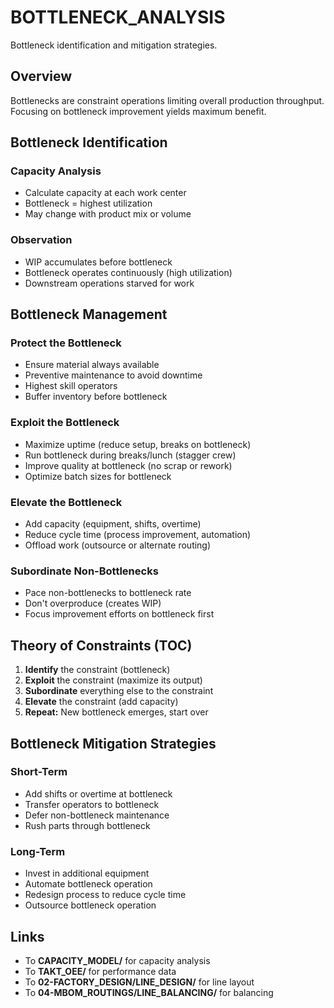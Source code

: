 # BOTTLENECK_ANALYSIS

Bottleneck identification and mitigation strategies.

## Overview

Bottlenecks are constraint operations limiting overall production throughput. Focusing on bottleneck improvement yields maximum benefit.

## Bottleneck Identification

### Capacity Analysis
- Calculate capacity at each work center
- Bottleneck = highest utilization
- May change with product mix or volume

### Observation
- WIP accumulates before bottleneck
- Bottleneck operates continuously (high utilization)
- Downstream operations starved for work

## Bottleneck Management

### Protect the Bottleneck
- Ensure material always available
- Preventive maintenance to avoid downtime
- Highest skill operators
- Buffer inventory before bottleneck

### Exploit the Bottleneck
- Maximize uptime (reduce setup, breaks on bottleneck)
- Run bottleneck during breaks/lunch (stagger crew)
- Improve quality at bottleneck (no scrap or rework)
- Optimize batch sizes for bottleneck

### Elevate the Bottleneck
- Add capacity (equipment, shifts, overtime)
- Reduce cycle time (process improvement, automation)
- Offload work (outsource or alternate routing)

### Subordinate Non-Bottlenecks
- Pace non-bottlenecks to bottleneck rate
- Don't overproduce (creates WIP)
- Focus improvement efforts on bottleneck first

## Theory of Constraints (TOC)

1. **Identify** the constraint (bottleneck)
2. **Exploit** the constraint (maximize its output)
3. **Subordinate** everything else to the constraint
4. **Elevate** the constraint (add capacity)
5. **Repeat:** New bottleneck emerges, start over

## Bottleneck Mitigation Strategies

### Short-Term
- Add shifts or overtime at bottleneck
- Transfer operators to bottleneck
- Defer non-bottleneck maintenance
- Rush parts through bottleneck

### Long-Term
- Invest in additional equipment
- Automate bottleneck operation
- Redesign process to reduce cycle time
- Outsource bottleneck operation

## Links

- To **CAPACITY_MODEL/** for capacity analysis
- To **TAKT_OEE/** for performance data
- To **02-FACTORY_DESIGN/LINE_DESIGN/** for line layout
- To **04-MBOM_ROUTINGS/LINE_BALANCING/** for balancing
